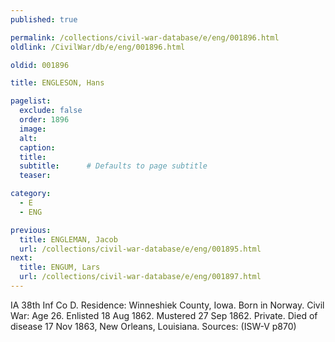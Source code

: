 ```yaml
---
published: true

permalink: /collections/civil-war-database/e/eng/001896.html
oldlink: /CivilWar/db/e/eng/001896.html

oldid: 001896

title: ENGLESON, Hans

pagelist:
  exclude: false
  order: 1896
  image: 
  alt:
  caption:
  title:
  subtitle:      # Defaults to page subtitle
  teaser:

category: 
  - E 
  - ENG

previous:
  title: ENGLEMAN, Jacob
  url: /collections/civil-war-database/e/eng/001895.html  
next:
  title: ENGUM, Lars
  url: /collections/civil-war-database/e/eng/001897.html   
---
```

IA 38th Inf Co D. Residence: Winneshiek County, Iowa. Born in Norway. Civil War: Age 26. Enlisted 18 Aug 1862. Mustered 27 Sep 1862. Private. Died of disease 17 Nov 1863, New Orleans, Louisiana. Sources: (ISW-V p870)